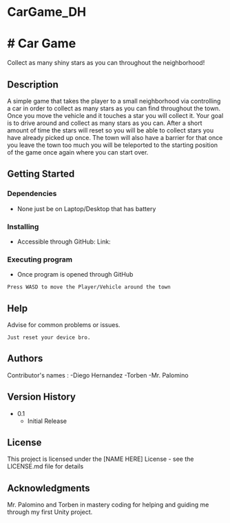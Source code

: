 # CarGame_DH
# # Car Game
Collect as many shiny stars as you can throughout the neighborhood!

## Description

A simple game that takes the player to a small neighborhood via controlling a car in order to collect as many stars as you can find throughout the town. Once you move the vehicle and it touches a star you will collect it. Your goal is to drive around and collect as many stars as you can. After a short amount of time the stars will reset so you will be able to collect stars you have already picked up once. The town will also have a barrier for that once you leave the town too much you will be teleported to the starting position of the game once again where you can start over.

## Getting Started

### Dependencies

-   None just be on Laptop/Desktop that has battery

### Installing

-   Accessible through GitHub: Link:

### Executing program

-   Once program is opened through GitHub
```
Press WASD to move the Player/Vehicle around the town

```

## Help
 Advise for common problems or issues.

```
Just reset your device bro.

```

## Authors

Contributor's names 
: -Diego Hernandez
-Torben
-Mr. Palomino
## Version History


-   0.1
    -   Initial Release


## License

This project is licensed under the [NAME HERE] License - see the LICENSE.md file for details


## Acknowledgments

Mr. Palomino and Torben in mastery coding for helping and guiding me through my first Unity project.

